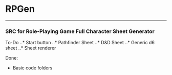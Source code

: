 # RPGen
***
### SRC for Role-Playing Game Full Character Sheet Generator

To-Do
..* Start button
..* Pathfinder Sheet
..* D&D Sheet
..* Generic d6 sheet
..* Sheet renderer

Done:
* Basic code folders
